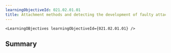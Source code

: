 ```yaml
---
learningObjectiveId: 021.02.01.01
title: Attachment methods and detecting the development of faulty attachments
---
```


```tsx eval
<LearningOBjectives learningObjectiveId={021.02.01.01} />
```

## Summary
